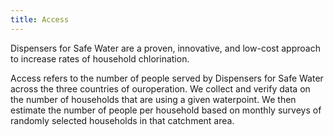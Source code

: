 ```yaml
---
title: Access
---
```


Dispensers for Safe Water are a proven, innovative, and low-cost approach to increase rates of household chlorination.   

Access refers to the number of people served by Dispensers for Safe Water across the three countries of ouroperation. We collect and verify data on the number of households that are using a given waterpoint. We then estimate the number of people per household based on monthly surveys of randomly selected households in that catchment area.
